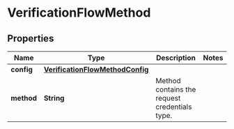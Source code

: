 

# VerificationFlowMethod

## Properties

Name | Type | Description | Notes
------------ | ------------- | ------------- | -------------
**config** | [**VerificationFlowMethodConfig**](VerificationFlowMethodConfig.md) |  | 
**method** | **String** | Method contains the request credentials type. | 



